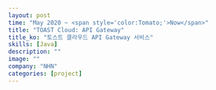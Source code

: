```yaml
---
layout: post
time: "May 2020 ~ <span style='color:Tomato;'>Now</span>"
title: "TOAST Cloud: API Gateway"
title_ko: "토스트 클라우드 API Gateway 서비스"
skills: [Java]
description: ""
image: ""
company: "NHN"
categories: [project]
---
```


